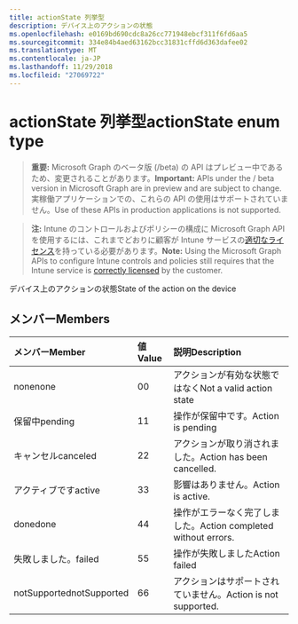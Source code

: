 ```yaml
---
title: actionState 列挙型
description: デバイス上のアクションの状態
ms.openlocfilehash: e0169bd690cdc8a26cc771948ebcf311f6fd6aa5
ms.sourcegitcommit: 334e84b4aed63162bcc31831cffd6d363dafee02
ms.translationtype: MT
ms.contentlocale: ja-JP
ms.lasthandoff: 11/29/2018
ms.locfileid: "27069722"
---
```

# <a name="actionstate-enum-type"></a><span data-ttu-id="e0634-103">actionState 列挙型</span><span class="sxs-lookup"><span data-stu-id="e0634-103">actionState enum type</span></span>

> <span data-ttu-id="e0634-104">**重要:** Microsoft Graph のベータ版 (/beta) の API はプレビュー中であるため、変更されることがあります。</span><span class="sxs-lookup"><span data-stu-id="e0634-104">**Important:** APIs under the / beta version in Microsoft Graph are in preview and are subject to change.</span></span> <span data-ttu-id="e0634-105">実稼働アプリケーションでの、これらの API の使用はサポートされていません。</span><span class="sxs-lookup"><span data-stu-id="e0634-105">Use of these APIs in production applications is not supported.</span></span>

> <span data-ttu-id="e0634-106">**注:** Intune のコントロールおよびポリシーの構成に Microsoft Graph API を使用するには、これまでどおりに顧客が Intune サービスの[適切なライセンス](https://go.microsoft.com/fwlink/?linkid=839381)を持っている必要があります。</span><span class="sxs-lookup"><span data-stu-id="e0634-106">**Note:** Using the Microsoft Graph APIs to configure Intune controls and policies still requires that the Intune service is [correctly licensed](https://go.microsoft.com/fwlink/?linkid=839381) by the customer.</span></span>

<span data-ttu-id="e0634-107">デバイス上のアクションの状態</span><span class="sxs-lookup"><span data-stu-id="e0634-107">State of the action on the device</span></span>
## <a name="members"></a><span data-ttu-id="e0634-108">メンバー</span><span class="sxs-lookup"><span data-stu-id="e0634-108">Members</span></span>
|<span data-ttu-id="e0634-109">メンバー</span><span class="sxs-lookup"><span data-stu-id="e0634-109">Member</span></span>|<span data-ttu-id="e0634-110">値</span><span class="sxs-lookup"><span data-stu-id="e0634-110">Value</span></span>|<span data-ttu-id="e0634-111">説明</span><span class="sxs-lookup"><span data-stu-id="e0634-111">Description</span></span>|
|:---|:---|:---|
|<span data-ttu-id="e0634-112">none</span><span class="sxs-lookup"><span data-stu-id="e0634-112">none</span></span>|<span data-ttu-id="e0634-113">0</span><span class="sxs-lookup"><span data-stu-id="e0634-113">0</span></span>|<span data-ttu-id="e0634-114">アクションが有効な状態ではなく</span><span class="sxs-lookup"><span data-stu-id="e0634-114">Not a valid action state</span></span>|
|<span data-ttu-id="e0634-115">保留中</span><span class="sxs-lookup"><span data-stu-id="e0634-115">pending</span></span>|<span data-ttu-id="e0634-116">1</span><span class="sxs-lookup"><span data-stu-id="e0634-116">1</span></span>|<span data-ttu-id="e0634-117">操作が保留中です。</span><span class="sxs-lookup"><span data-stu-id="e0634-117">Action is pending</span></span>|
|<span data-ttu-id="e0634-118">キャンセル</span><span class="sxs-lookup"><span data-stu-id="e0634-118">canceled</span></span>|<span data-ttu-id="e0634-119">2</span><span class="sxs-lookup"><span data-stu-id="e0634-119">2</span></span>|<span data-ttu-id="e0634-120">アクションが取り消されました。</span><span class="sxs-lookup"><span data-stu-id="e0634-120">Action has been cancelled.</span></span>|
|<span data-ttu-id="e0634-121">アクティブです</span><span class="sxs-lookup"><span data-stu-id="e0634-121">active</span></span>|<span data-ttu-id="e0634-122">3</span><span class="sxs-lookup"><span data-stu-id="e0634-122">3</span></span>|<span data-ttu-id="e0634-123">影響はありません。</span><span class="sxs-lookup"><span data-stu-id="e0634-123">Action is active.</span></span>|
|<span data-ttu-id="e0634-124">done</span><span class="sxs-lookup"><span data-stu-id="e0634-124">done</span></span>|<span data-ttu-id="e0634-125">4</span><span class="sxs-lookup"><span data-stu-id="e0634-125">4</span></span>|<span data-ttu-id="e0634-126">操作がエラーなく完了しました。</span><span class="sxs-lookup"><span data-stu-id="e0634-126">Action completed without errors.</span></span>|
|<span data-ttu-id="e0634-127">失敗しました。</span><span class="sxs-lookup"><span data-stu-id="e0634-127">failed</span></span>|<span data-ttu-id="e0634-128">5</span><span class="sxs-lookup"><span data-stu-id="e0634-128">5</span></span>|<span data-ttu-id="e0634-129">操作が失敗しました</span><span class="sxs-lookup"><span data-stu-id="e0634-129">Action failed</span></span>|
|<span data-ttu-id="e0634-130">notSupported</span><span class="sxs-lookup"><span data-stu-id="e0634-130">notSupported</span></span>|<span data-ttu-id="e0634-131">6</span><span class="sxs-lookup"><span data-stu-id="e0634-131">6</span></span>|<span data-ttu-id="e0634-132">アクションはサポートされていません。</span><span class="sxs-lookup"><span data-stu-id="e0634-132">Action is not supported.</span></span>|





